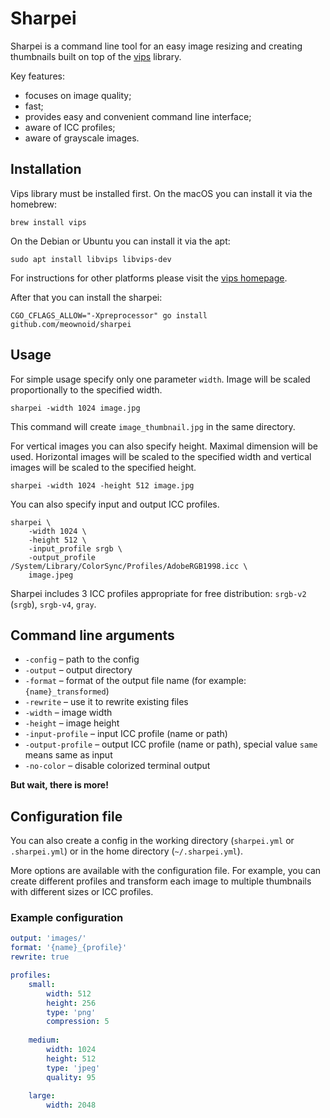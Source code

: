 # Sharpei

Sharpei is a command line tool for an easy image resizing and creating thumbnails
built on top of the [vips](https://github.com/libvips/libvips) library.

Key features:

- focuses on image quality;
- fast;
- provides easy and convenient command line interface;
- aware of ICC profiles;
- aware of grayscale images.

## Installation

Vips library must be installed first. On the macOS you can install it via the homebrew:

```shell script
brew install vips
```

On the Debian or Ubuntu you can install it via the apt:

```shell script
sudo apt install libvips libvips-dev
```

For instructions for other platforms please visit
the [vips homepage](https://github.com/libvips/libvips).

After that you can install the sharpei:

```shell script
CGO_CFLAGS_ALLOW="-Xpreprocessor" go install github.com/meownoid/sharpei
```

## Usage

For simple usage specify only one parameter `width`.
Image will be scaled proportionally to the specified width.

```shell script
sharpei -width 1024 image.jpg
```

This command will create `image_thumbnail.jpg` in the same directory.

For vertical images you can also specify height. Maximal dimension will be used.
Horizontal images will be scaled to the specified width and vertical images
will be scaled to the specified height.

```shell script
sharpei -width 1024 -height 512 image.jpg
```

You can also specify input and output ICC profiles.

```shell script
sharpei \
    -width 1024 \
    -height 512 \
    -input_profile srgb \
    -output_profile /System/Library/ColorSync/Profiles/AdobeRGB1998.icc \
    image.jpeg
```

Sharpei includes 3 ICC profiles appropriate for free distribution: `srgb-v2` (`srgb`), `srgb-v4`, `gray`.

## Command line arguments

* `-config` – path to the config
* `-output` – output directory
* `-format` – format of the output file name (for example: `{name}_transformed`)
* `-rewrite` – use it to rewrite existing files
* `-width` – image width
* `-height` – image height
* `-input-profile` – input ICC profile (name or path)
* `-output-profile` – output ICC profile (name or path), special value `same` means same as input
* `-no-color` – disable colorized terminal output

**But wait, there is more!**

## Configuration file

You can also create a config in the working directory (`sharpei.yml` or `.sharpei.yml`)
or in the home directory (`~/.sharpei.yml`).

More options are available with the configuration file.
For example, you can create different profiles and transform each image to
multiple thumbnails with different sizes or ICC profiles.

### Example configuration

```yaml
output: 'images/'
format: '{name}_{profile}'
rewrite: true

profiles:
    small:
        width: 512
        height: 256
        type: 'png'
        compression: 5
    
    medium:
        width: 1024
        height: 512
        type: 'jpeg'
        quality: 95
    
    large:
        width: 2048
```

